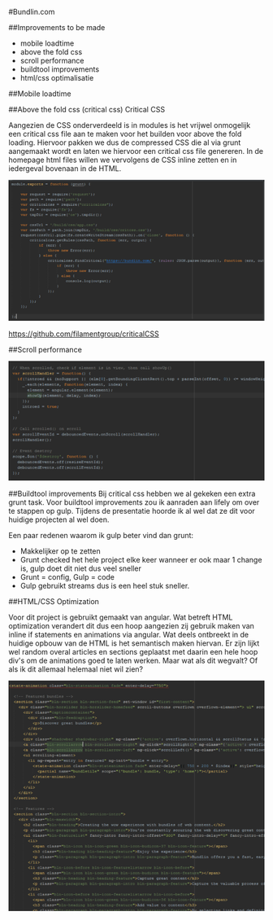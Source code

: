 #Bundlin.com

##Improvements to be made

* mobile loadtime
* above the fold css
* scroll performance
* buildtool improvements
* html/css optimalisatie

##Mobile loadtime


##Above the fold css (critical css)
Critical CSS

Aangezien de CSS onderverdeeld is in modules is het vrijwel onmogelijk een critical css file aan te maken voor het builden voor above the fold loading. Hiervoor pakken we dus de compressed CSS die al via grunt aangemaakt wordt en laten we hiervoor een critical css file genereren. In de homepage html files willen we vervolgens de CSS inline zetten en in iedergeval bovenaan in de HTML.

![alt tag](criticalcss.png)

https://github.com/filamentgroup/criticalCSS

##Scroll performance

![alt tag](scroll1.png)


##Buildtool improvements
Bij critical css hebben we al gekeken een extra grunt task. Voor buildtool improvements zou ik aanraden aan lifely om over te stappen op gulp. Tijdens de presentatie hoorde ik al wel dat ze dit voor huidige projecten al wel doen. 

Een paar redenen waarom ik gulp beter vind dan grunt:

* Makkelijker op te zetten
* Grunt checked het hele project elke keer wanneer er ook maar 1 change is, gulp doet dit niet dus veel sneller
* Grunt = config, Gulp = code
* Gulp gebruikt streams dus is een heel stuk sneller.

##HTML/CSS Optimization

Voor dit project is gebruikt gemaakt van angular. Wat betreft HTML optimization verandert dit dus een hoop aangezien zij gebruik maken van inline if statements en animations via angular. Wat deels ontbreekt in de huidige opbouw van de HTML is het semantisch maken hiervan. Er zijn lijkt wel random overal articles en sections geplaatst met daarin een hele hoop div's om de animations goed te laten werken. Maar wat als dit wegvalt? Of als ik dit allemaal helemaal niet wil zien? 

![alt tag](angular.png)
